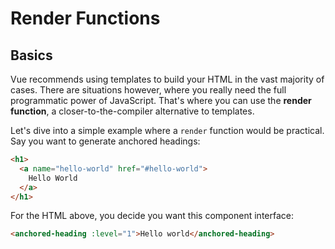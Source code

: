 # Render Functions

## Basics

Vue recommends using templates to build your HTML in the vast majority of cases. There are situations however, where you really need the full programmatic power of JavaScript. That's where you can use the **render function**, a closer-to-the-compiler alternative to templates.

Let's dive into a simple example where a `render` function would be practical. Say you want to generate anchored headings:

```HTML
<h1>
  <a name="hello-world" href="#hello-world">
    Hello World
  </a>
</h1>
```
For the HTML above, you decide you want this component interface:

```HTML
<anchored-heading :level="1">Hello world</anchored-heading>
```
